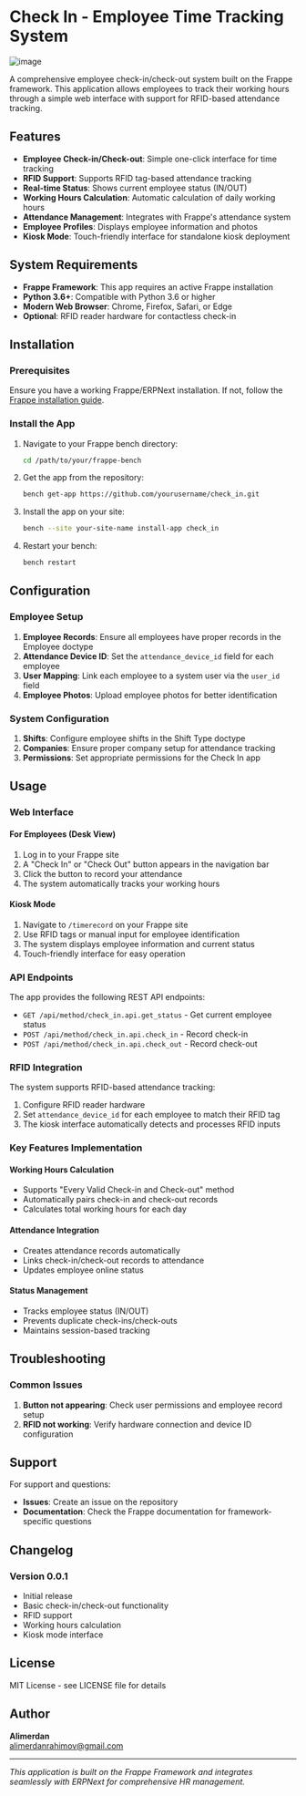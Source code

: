 # Check In - Employee Time Tracking System
![image](https://github.com/user-attachments/assets/981154a0-6da1-41cb-9498-5047245b7007)



A comprehensive employee check-in/check-out system built on the Frappe framework. This application allows employees to track their working hours through a simple web interface with support for RFID-based attendance tracking.

## Features

- **Employee Check-in/Check-out**: Simple one-click interface for time tracking
- **RFID Support**: Supports RFID tag-based attendance tracking
- **Real-time Status**: Shows current employee status (IN/OUT)
- **Working Hours Calculation**: Automatic calculation of daily working hours
- **Attendance Management**: Integrates with Frappe's attendance system
- **Employee Profiles**: Displays employee information and photos
- **Kiosk Mode**: Touch-friendly interface for standalone kiosk deployment

## System Requirements

- **Frappe Framework**: This app requires an active Frappe installation
- **Python 3.6+**: Compatible with Python 3.6 or higher
- **Modern Web Browser**: Chrome, Firefox, Safari, or Edge
- **Optional**: RFID reader hardware for contactless check-in

## Installation

### Prerequisites

Ensure you have a working Frappe/ERPNext installation. If not, follow the [Frappe installation guide](https://frappeframework.com/docs/v14/user/en/installation).

### Install the App

1. Navigate to your Frappe bench directory:
   ```bash
   cd /path/to/your/frappe-bench
   ```

2. Get the app from the repository:
   ```bash
   bench get-app https://github.com/yourusername/check_in.git
   ```

3. Install the app on your site:
   ```bash
   bench --site your-site-name install-app check_in
   ```

4. Restart your bench:
   ```bash
   bench restart
   ```

## Configuration

### Employee Setup

1. **Employee Records**: Ensure all employees have proper records in the Employee doctype
2. **Attendance Device ID**: Set the `attendance_device_id` field for each employee
3. **User Mapping**: Link each employee to a system user via the `user_id` field
4. **Employee Photos**: Upload employee photos for better identification

### System Configuration

1. **Shifts**: Configure employee shifts in the Shift Type doctype
2. **Companies**: Ensure proper company setup for attendance tracking
3. **Permissions**: Set appropriate permissions for the Check In app

## Usage

### Web Interface

#### For Employees (Desk View)
1. Log in to your Frappe site
2. A "Check In" or "Check Out" button appears in the navigation bar
3. Click the button to record your attendance
4. The system automatically tracks your working hours

#### Kiosk Mode
1. Navigate to `/timerecord` on your Frappe site
2. Use RFID tags or manual input for employee identification
3. The system displays employee information and current status
4. Touch-friendly interface for easy operation

### API Endpoints

The app provides the following REST API endpoints:

- `GET /api/method/check_in.api.get_status` - Get current employee status
- `POST /api/method/check_in.api.check_in` - Record check-in
- `POST /api/method/check_in.api.check_out` - Record check-out

### RFID Integration

The system supports RFID-based attendance tracking:

1. Configure RFID reader hardware
2. Set `attendance_device_id` for each employee to match their RFID tag
3. The kiosk interface automatically detects and processes RFID inputs

### Key Features Implementation

#### Working Hours Calculation
- Supports "Every Valid Check-in and Check-out" method
- Automatically pairs check-in and check-out records
- Calculates total working hours for each day

#### Attendance Integration
- Creates attendance records automatically
- Links check-in/check-out records to attendance
- Updates employee online status

#### Status Management
- Tracks employee status (IN/OUT)
- Prevents duplicate check-ins/check-outs
- Maintains session-based tracking

## Troubleshooting

### Common Issues
1. **Button not appearing**: Check user permissions and employee record setup
2. **RFID not working**: Verify hardware connection and device ID configuration


## Support

For support and questions:

- **Issues**: Create an issue on the repository
- **Documentation**: Check the Frappe documentation for framework-specific questions

## Changelog

### Version 0.0.1
- Initial release
- Basic check-in/check-out functionality
- RFID support
- Working hours calculation
- Kiosk mode interface

## License

MIT License - see LICENSE file for details

## Author

**Alimerdan**  
alimerdanrahimov@gmail.com

---

*This application is built on the Frappe Framework and integrates seamlessly with ERPNext for comprehensive HR management.*
